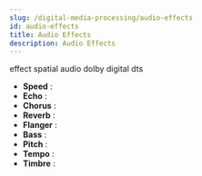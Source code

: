 ```yaml
---
slug: /digital-media-processing/audio-effects
id: audio-effects
title: Audio Effects
description: Audio Effects
---
```


effect
spatial audio dolby digital dts

- **Speed** :
- **Echo** :
- **Chorus** :
- **Reverb** :
- **Flanger** :
- **Bass** :
- **Pitch** :
- **Tempo** :
- **Timbre** :